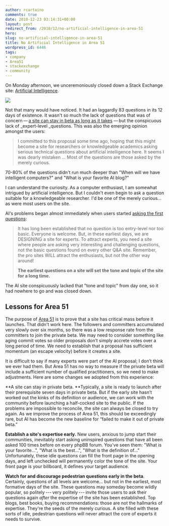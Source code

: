 ```yaml
---
author: rcartaino
comments: true
date: 2010-12-23 03:14:31+00:00
layout: post
redirect_from: /2010/12/no-artificial-intelligence-in-area-51
hero: 
slug: no-artificial-intelligence-in-area-51
title: No Artificial Intelligence in Area 51
wordpress_id: 6446
tags:
- company
- Area51
- stackexchange
- community
---
```


On Monday afternoon, we unceremoniously closed down a Stack Exchange site: [Artificial Intelligence](http://ai.stackexchange.com).

[![](http://blog.stackoverflow.com/wp-content/uploads/evolution-of-the-chess-computer.png)](http://www.flickr.com/photos/tomgauld/4814940002/sizes/l/in/photostream/)

Not that many would have noticed. It had an laggardly 83 questions in its 12 days of existence. It wasn't so much the lack of questions that was of concern — [a site can stay in beta as long as it takes](http://blog.stackoverflow.com/2010/10/when-will-my-site-graduate/) — but the conspicuous lack of _expert-level _questions. This was also the emerging opinion amongst the users:


<blockquote>I committed to this proposal some time ago, hoping that this might become a site for researchers or knowledgeable academics asking serious technical questions about artificial intelligence here. It seems I was dearly mistaken ... Most of the questions are those asked by the merely curious.</blockquote>


70-80% of the questions didn't run much deeper than "When will we have intelligent computers?" and "What is your favorite AI blog?"

I can understand the curiosity. As a computer enthusiast, I am somewhat intrigued by artificial intelligence. But I couldn't even begin to ask a question suitable for a knowledgeable researcher. I'd be one of the merely curious… as were most users on the site.

AI's problems began almost immediately when users started [asking the first questions](http://blog.stackoverflow.com/2010/07/area-51-asking-the-first-questions/):


<blockquote>It has long been established that no question is too entry-level nor too basic. Everyone is welcome. But, in these earliest days, we are DESIGNING a site for experts. To attract experts, you need a site where people are asking very interesting and challenging questions, not the basic questions found on every other Q&A site. Remember, the pro sites WILL attract the enthusiasts, but not the other way around!

**The earliest questions on a site will set the tone and topic of the site for a long time.**</blockquote>


The AI site conspicuously lacked that "tone and topic" from day one, so it had nowhere to go and was closed down.


## Lessons for Area 51


The purpose of [Area 51](http://area51.stackexchange.com) is to prove that a site has critical mass before it launches. That didn't work here. The followers and committers accumulated very slowly over six months, so there was a low response rate from the committers to join the private beta. We may need to consider something like aging commit votes so older proposals don’t simply accrete votes over a long period of time. We need to establish that a proposal has sufficient momentum (an escape velocity) before it creates a site.

It is difficult to say if many experts were part of the AI proposal; I don’t think we ever had them. But Area 51 has no way to measure if the private beta will include a sufficient number of qualified practitioners, so we need to make adjustments. Here are some changes we adopted from this experience:

**A site can stay in private beta. **Typically, a site is ready to launch after their prerequisite seven days in private beta. But if the early site hasn’t worked out the kinks of its definition or audience, we can work with the community before launching a half-cocked site to the public. If the problems are impossible to reconcile, the site can always be closed to try again. As we improve the process of Area 51, this should be exceedingly rare, but AI has become the new baseline for “failed to make it out of private beta.”

**Establish a site's expertise early.** New users, anxious to jump start their communities, inevitably start asking uninspired questions that have all been asked 100 times before on every phpBB forum. You've seen them: "What is your favorite...", "What is the best...", "What is the definition of..." Unfortunately, these idle questions can fill the front page in the opening days, and left unchecked will permanently color the tone of the site. Your front page is your billboard, it defines your target audience.

**Watch for and discourage pedestrian questions early in the beta**. Certainly, questions of all levels are welcome… but not in the earliest, most formative days of the site. These questions may someday become wildly popular, so politely --- very politely --- invite those users to ask their questions again _after_ the expertise of the site has been established. Top blogs, best books, buying recommendations: those are not the hallmarks of expertise. They're the seeds of the merely curious. A site filled with these sorts of idle, pedestrian questions will never attract the core of experts it needs to survive.
